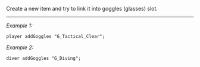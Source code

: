 Create a new item and try to link it into goggles (glasses) slot.


---
*Example 1:*
```sqf
player addGoggles "G_Tactical_Clear";
```

*Example 2:*
```sqf
diver addGoggles "G_Diving";
```